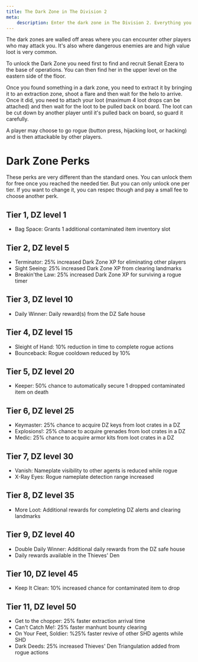```yaml
---
title: The Dark Zone in The Division 2
meta:
    description: Enter the dark zone in The Division 2. Everything you need to know to get the most out of the Dark Zone.
---
```


The dark zones are walled off areas where you can encounter other players who may attack you. It's also where dangerous enemies are and high value loot is very common.

To unlock the Dark Zone you need first to find and recruit Senait Ezera to the base of operations. You can then find her in the upper level on the eastern side of the floor.

Once you found something in a dark zone, you need to extract it by bringing it to an extraction zone, shoot a flare and then wait for the helo to arrive. Once it did, you need to attach your loot (maximum 4 loot drops can be attached) and then wait for the loot to be pulled back on board. The loot can be cut down by another player until it's pulled back on board, so guard it carefully.

A player may choose to go rogue (button press, hijacking loot, or hacking) and is then attackable by other players.

# Dark Zone Perks

These perks are very different than the standard ones. You can unlock them for free once you reached the needed tier. But you can only unlock one per tier. If you want to change it, you can respec though and pay a small fee to choose another perk.


## Tier 1, DZ level 1

- Bag Space: Grants 1 additional contaminated item inventory slot

## Tier 2, DZ level 5

- Terminator: 25% increased Dark Zone XP for eliminating other players
- Sight Seeing: 25% increased Dark Zone XP from clearing landmarks
- Breakin'the Law: 25% increased Dark Zone XP for surviving a rogue timer

## Tier 3, DZ level 10

- Daily Winner: Daily reward(s) from the DZ Safe house

## Tier 4, DZ level 15

- Sleight of Hand: 10% reduction in time to complete rogue actions
- Bounceback: Rogue cooldown reduced by 10%

## Tier 5, DZ level 20

- Keeper: 50% chance to automatically secure 1 dropped contaminated item on death

## Tier 6, DZ level 25

- Keymaster: 25% chance to acquire DZ keys from loot crates in a DZ
- Explosions!: 25% chance to acquire grenades from loot crates in a DZ
- Medic: 25% chance to acquire armor kits from loot crates in a DZ

## Tier 7, DZ level 30

- Vanish: Nameplate visibility to other agents is reduced while rogue
- X-Ray Eyes: Rogue nameplate detection range increased

## Tier 8, DZ level 35

- More Loot: Additional rewards for completing DZ alerts and clearing landmarks

## Tier 9, DZ level 40

- Double Daily Winner: Additional daily rewards from the DZ safe house
- Daily rewards available in the Thieves' Den

## Tier 10, DZ level 45

- Keep It Clean: 10% increased chance for contaminated item to drop

## Tier 11, DZ level 50

- Get to the chopper: 25% faster extraction arrival time
- Can't Catch Me!: 25% faster manhunt bounty clearing
- On Your Feet, Soldier: %25% faster revive of other SHD agents while SHD
- Dark Deeds: 25% increased Thieves' Den Triangulation added from rogue actions

